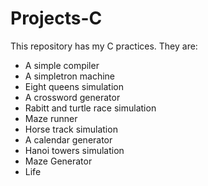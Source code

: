 # Projects-C
This repository has my C practices.
They are:
 * A simple compiler
 * A simpletron machine
 * Eight queens simulation
 * A crossword generator
 * Rabitt and turtle race simulation
 * Maze runner
 * Horse track simulation
 * A calendar generator
 * Hanoi towers simulation
 * Maze Generator
 * Life
